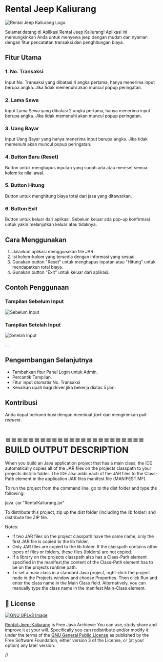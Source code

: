 # Rental Jeep Kaliurang

![Rental Jeep Kaliurang Logo](https://github.com/oalalif/logo.jpeg)

Selamat datang di Aplikasi Rental Jeep Kaliurang! Aplikasi ini memungkinkan Anda untuk menyewa jeep dengan mudah dan nyaman dengan fitur pencatatan transaksi dan penghitungan biaya.

## Fitur Utama

### 1. No. Transaksi

Input No. Transaksi yang dibatasi 4 angka pertama, hanya menerima input berupa angka. Jika tidak memenuhi akan muncul popup peringatan.

### 2. Lama Sewa

Input Lama Sewa yang dibatasi 2 angka pertama, hanya menerima input berupa angka. Jika tidak memenuhi akan muncul popup peringatan.

### 3. Uang Bayar

Input Uang Bayar yang hanya menerima input berupa angka. Jika tidak memenuhi akan muncul popup peringatan.

### 4. Button Baru (Reset)

Button untuk menghapus inputan yang sudah ada atau mereset semua kolom ke nilai awal.

### 5. Button Hitung

Button untuk menghitung biaya total dari jasa yang ditawarkan.

### 6. Button Exit

Button untuk keluar dari aplikasi. Sebelum keluar ada pop-up konfirmasi untuk yakin melanjutkan keluar atau tidaknya.

## Cara Menggunakan

1. Jalankan aplikasi menggunakan file JAR.
2. Isi kolom-kolom yang tersedia dengan informasi yang sesuai.
3. Gunakan button "Reset" untuk menghapus inputan atau "Hitung" untuk mendapatkan total biaya.
4. Gunakan button "Exit" untuk keluar dari aplikasi.

## Contoh Penggunaan

### Tampilan Sebelum Input

![Sebelum Input](https://github.com/oalalif/sebelum.png)

### Tampilan Setelah Input
![Setelah Input](https://github.com/oalalif/setelah.png)

...

## Pengembangan Selanjutnya

- Tambahkan fitur Panel Login untuk Admin.
- Percantik Tampilan.
- Fitur input otomatis No. Transaksi
- Kenaikan upah bagi driver jika bekerja diatas 5 jam.

## Kontribusi

Anda dapat berkontribusi dengan membuat _fork_ dan mengirimkan _pull request_.

========================
BUILD OUTPUT DESCRIPTION
========================

When you build an Java application project that has a main class, the IDE
automatically copies all of the JAR
files on the projects classpath to your projects dist/lib folder. The IDE
also adds each of the JAR files to the Class-Path element in the application
JAR files manifest file (MANIFEST.MF).

To run the project from the command line, go to the dist folder and
type the following:

java -jar "RentalKaliurang.jar" 

To distribute this project, zip up the dist folder (including the lib folder)
and distribute the ZIP file.

Notes:

* If two JAR files on the project classpath have the same name, only the first
JAR file is copied to the lib folder.
* Only JAR files are copied to the lib folder.
If the classpath contains other types of files or folders, these files (folders)
are not copied.
* If a library on the projects classpath also has a Class-Path element
specified in the manifest,the content of the Class-Path element has to be on
the projects runtime path.
* To set a main class in a standard Java project, right-click the project node
in the Projects window and choose Properties. Then click Run and enter the
class name in the Main Class field. Alternatively, you can manually type the
class name in the manifest Main-Class element.

## 📑 License
[![GNU GPLv3 Image](https://www.gnu.org/graphics/gplv3-127x51.png)](http://www.gnu.org/licenses/gpl-3.0.en.html)  

[Rental-Jeep-Kaliurang](https://github.com/oalalif/Rental-Jeep-Kaliurang/) is Free Java Archieve: You can use, study share and improve it at your
will. Specifically you can redistribute and/or modify it under the terms of the
[GNU General Public License](https://www.gnu.org/licenses/gpl.html) as
published by the Free Software Foundation, either version 3 of the License, or
(at your option) any later version. 

//
